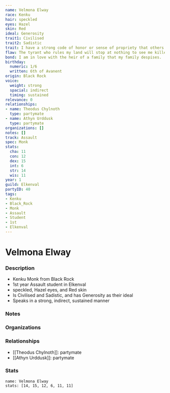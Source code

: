 ```yaml
---
name: Velmona Elway
race: Kenku
hair: speckled
eyes: Hazel
skin: Red
ideal: Generosity
trait1: Civilised
trait2: Sadistic
trait: I have a strong code of honor or sense of propriety that others don't comprehend.
flaw: The tyrant who rules my land will stop at nothing to see me killed.
bond: I am in love with the heir of a family that my family despises.
birthday:
  numeric: 1/6
  written: 6th of Avanent
origin: Black Rock
voice:
  weight: strong
  spacial: indirect
  timing: sustained
relevance: 0
relationships:
- name: Theodus Chylnoth
  type: partymate
- name: Athyn Urddusk
  type: partymate
organizations: []
notes: []
track: Assault
spec: Monk
stats:
  cha: 11
  con: 12
  dex: 15
  int: 6
  str: 14
  wis: 11
year: 1
guild: Elkenval
partyID: 40
tags:
- Kenku
- Black_Rock
- Monk
- Assault
- Student
- 1st
- Elkenval
---
```

# Velmona Elway
### Description
- Kenku Monk from Black Rock
- 1st year Assault student in Elkenval
- speckled, Hazel eyes, and Red skin
- Is Civilised and Sadistic, and has Generosity as their ideal
- Speaks in a strong, indirect, sustained manner

### Notes

### Organizations

### Relationships
- [[Theodus Chylnoth]]: partymate
- [[Athyn Urddusk]]: partymate

### Stats
```statblock
name: Velmona Elway
stats: [14, 15, 12, 6, 11, 11]
```